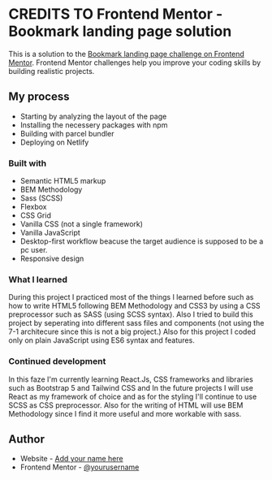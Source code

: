 # CREDITS TO Frontend Mentor - Bookmark landing page solution

This is a solution to the [Bookmark landing page challenge on Frontend Mentor](https://www.frontendmentor.io/challenges/bookmark-landing-page-5d0b588a9edda32581d29158). Frontend Mentor challenges help you improve your coding skills by building realistic projects.

## My process

- Starting by analyzing the layout of the page
- Installing the necessery packages with npm
- Building with parcel bundler
- Deploying on Netlify

### Built with

- Semantic HTML5 markup
- BEM Methodology
- Sass (SCSS)
- Flexbox
- CSS Grid
- Vanilla CSS (not a single framework)
- Vanilla JavaScript
- Desktop-first workflow beacuse the target audience is supposed to be a pc user.
- Responsive design

### What I learned

During this project I practiced most of the things I learned before such as how to write HTML5 following BEM Methodology and CSS3 by using a CSS preprocessor such as SASS (using SCSS syntax). Also I tried to build this project by seperating into different sass files and components (not using the 7-1 architecure since this is not a big project.)
Also for this project I coded only on plain JavaScript using ES6 syntax and features.

### Continued development

In this faze I'm currently learning React.Js, CSS frameworks and libraries such as Bootstrap 5 and Tailwind CSS and In the future projects I will use React as my framework of choice and as for the styling I'll continue to use SCSS as CSS preprocessor.
Also for the writing of HTML will use BEM Methodology since I find it more useful and more workable with sass.

## Author

- Website - [Add your name here](https://www.your-site.com)
- Frontend Mentor - [@yourusername](https://www.frontendmentor.io/profile/yourusername)
